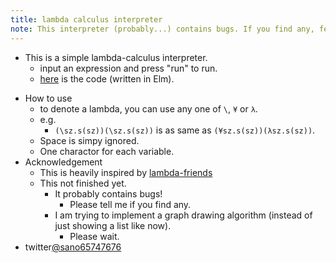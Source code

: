 ```yaml
---
title: lambda calculus interpreter
note: This interpreter (probably...) contains bugs. If you find any, feel free to tell me...
---
```

<script src="lambda.js"></script>

- This is a simple lambda-calculus interpreter.
   - input an expression and press "run" to run. 
   - [here](https://github.com/sano-jin/lambda.git) is the code (written in Elm). 

<div id="myapp"></div>

- How to use
  - to denote a lambda, you can use any one of `\`, `¥` or `λ`.
  - e.g.
    - `(\sz.s(sz))(\sz.s(sz))` is as same as `(¥sz.s(sz))(λsz.s(sz))`.
  - Space is simpy ignored.
  - One charactor for each variable.
- Acknowledgement
  - This is heavily inspired by [lambda-friends](https://nikosai.ml/lambda-friends/)
  - This not finished yet.
    - It probably contains bugs!
      - Please tell me if you find any.
    - I am trying to implement a graph drawing algorithm (instead of just showing a list like now).
      - Please wait.
- twitter[@sano65747676](https://twitter.com/sano65747676)


<script>
  var app = Elm.Main.init({
    node: document.getElementById('myapp')
  });
</script>
